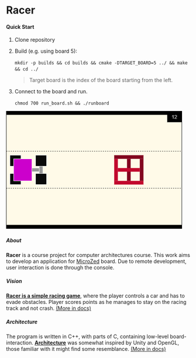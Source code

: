 # Racer

#### Quick Start
1. Clone repository
2. Build (e.g. using board 5):
 
    `mkdir -p builds && cd builds && cmake -DTARGET_BOARD=5 ../ && make && cd ../`
    > Target board is the index of the board starting from the left.
    
3. Connect to the board and run.

    `chmod 700 run_board.sh && ./runboard`

![Game View](./docs/images/game_view.png)

##### About

**Racer** is a course project for computer architectures course. This work aims to develop an application
for [MicroZed](http://microzed.org/product/microzed) board. Due to remote development, user interaction is
done through the console.

##### Vision

**[Racer is a simple racing game](./docs/vision.md)**, where the player controls
a car and has to evade obstacles. Player scores points as he manages to stay on the racing track and not crash.
[(More in docs)](./docs/vision.md)

##### Architecture

The program is written in C++, with parts of C, containing low-level board-interaction. 
**[Architecture](./docs/architecture.md)** was somewhat inspired by Unity and
OpenGL, those familiar with it might find some resemblance. 
[(More in docs)](./docs/architecture.md)
